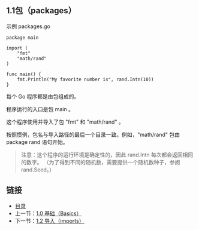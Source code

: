 ## 1.1包（packages）

示例 packages.go

	package main

	import (
		"fmt"
		"math/rand"
	)

	func main() {
		fmt.Println("My favorite number is", rand.Intn(10))
	}

每个 Go 程序都是由包组成的。

程序运行的入口是包 main 。

这个程序使用并导入了包 "fmt" 和 "math/rand" 。

按照惯例，包名与导入路径的最后一个目录一致。例如，"math/rand" 包由 package rand 语句开始。

>注意：这个程序的运行环境是确定性的，因此 rand.Intn 每次都会返回相同的数字。 （为了得到不同的随机数，需要提供一个随机数种子，参阅 rand.Seed。）

## 链接
* [目录](https://github.com/gnefiy/go-tour-zh/blob/master/README.md)
* 上一节：[1.0 基础（Basics）](https://github.com/gnefiy/go-tour-zh/blob/master/tour/basics/01.00.md)
* 下一节：[1.2 导入（imports）](https://github.com/gnefiy/go-tour-zh/blob/master/tour/basics/01.02.md)
